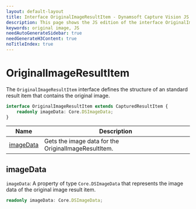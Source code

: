 ```yaml
---
layout: default-layout
title: Interface OriginalImageResultItem - Dynamsoft Capture Vision JS Edition API Reference
description: This page shows the JS edition of the interface OriginalImageResultItem in Dynamsoft Capture Vision Router Module.
keywords: original image, JS
needAutoGenerateSidebar: true
needGenerateH3Content: true
noTitleIndex: true
---
```


# OriginalImageResultItem

The `OriginalImageResultItem` interface defines the structure of an standard result item that contains the original image.

```typescript
interface OriginalImageResultItem extends CapturedResultItem {
    readonly imageData: Core.DSImageData;
}
```


| Name                         | Description                                      |
| ------------------------------- | ------------------------------------------------ |
| [imageData](#imagedata) | Gets the image data for the OriginalImageResultItem. |

## imageData

`imageData`: A property of type `Core.DSImageData` that represents the image data of the original image result item.

```typescript
readonly imageData: Core.DSImageData;
```